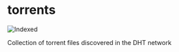 torrents 
========
![Indexed](https://img.shields.io/badge/indexed-221369-blue)

Collection of torrent files discovered in the DHT network
